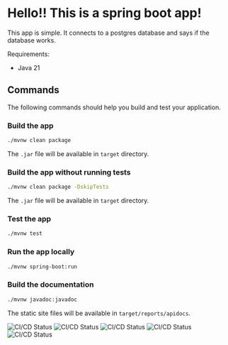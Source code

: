 # Hello!! This is a spring boot app!

This app is simple. It connects to a postgres database and says if the database works.

Requirements:
- Java 21

## Commands
The following commands should help you build and test your application.
### Build the app
```bash
./mvnw clean package
```

The `.jar` file will be available in `target` directory. 

### Build the app without running tests
```bash
./mvnw clean package -DskipTests
```

The `.jar` file will be available in `target` directory.


### Test the app
```bash
./mvnw test
```

### Run the app locally
```bash
./mvnw spring-boot:run
```

### Build the documentation
```bash
./mvnw javadoc:javadoc
```

The static site files will be available in `target/reports/apidocs`.

![CI/CD Status](https://img.shields.io/github/workflow/status/Zaouich123/devops_tp4/CI/CD%20Pipeline?label=CI%2FCD%20Status)
![CI/CD Status](https://img.shields.io/github/workflow/status/Zaouich123/devops_tp4/CI/CD%20Pipeline?label=CI%2FCD%20Status)
![CI/CD Status](https://img.shields.io/github/workflow/status/Zaouich123/devops_tp4/CI/CD%20Pipeline?label=CI%2FCD%20Status)
![CI/CD Status](https://img.shields.io/github/workflow/status/Zaouich123/devops_tp4/CI/CD%20Pipeline?label=CI%2FCD%20Status)
![CI/CD Status](https://img.shields.io/github/workflow/status/Zaouich123/devops_tp4/CI/CD%20Pipeline?label=CI%2FCD%20Status)
